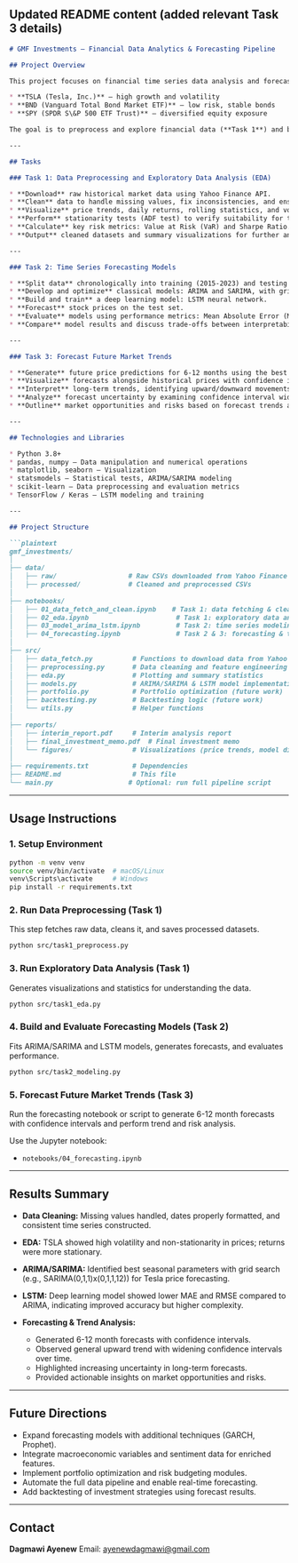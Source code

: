 
## Updated README content (added relevant Task 3 details)

````markdown
# GMF Investments — Financial Data Analytics & Forecasting Pipeline

## Project Overview

This project focuses on financial time series data analysis and forecasting for three major assets:

* **TSLA (Tesla, Inc.)** — high growth and volatility
* **BND (Vanguard Total Bond Market ETF)** — low risk, stable bonds
* **SPY (SPDR S\&P 500 ETF Trust)** — diversified equity exposure

The goal is to preprocess and explore financial data (**Task 1**) and build predictive models (**Task 2**) to forecast future stock prices. This serves as a foundation for quantitative investment strategies and risk management.

---

## Tasks

### Task 1: Data Preprocessing and Exploratory Data Analysis (EDA)

* **Download** raw historical market data using Yahoo Finance API.
* **Clean** data to handle missing values, fix inconsistencies, and ensure proper formats.
* **Visualize** price trends, daily returns, rolling statistics, and volatility.
* **Perform** stationarity tests (ADF test) to verify suitability for time series modeling.
* **Calculate** key risk metrics: Value at Risk (VaR) and Sharpe Ratio.
* **Output** cleaned datasets and summary visualizations for further analysis.

---

### Task 2: Time Series Forecasting Models

* **Split data** chronologically into training (2015-2023) and testing (2024-2025) to preserve time order.
* **Develop and optimize** classical models: ARIMA and SARIMA, with grid search for parameters.
* **Build and train** a deep learning model: LSTM neural network.
* **Forecast** stock prices on the test set.
* **Evaluate** models using performance metrics: Mean Absolute Error (MAE), Root Mean Squared Error (RMSE), and optionally MAPE.
* **Compare** model results and discuss trade-offs between interpretability and accuracy.

---

### Task 3: Forecast Future Market Trends

* **Generate** future price predictions for 6-12 months using the best trained model(s).
* **Visualize** forecasts alongside historical prices with confidence intervals.
* **Interpret** long-term trends, identifying upward/downward movements or anomalies.
* **Analyze** forecast uncertainty by examining confidence interval widths over the horizon.
* **Outline** market opportunities and risks based on forecast trends and volatility.

---

## Technologies and Libraries

* Python 3.8+
* pandas, numpy — Data manipulation and numerical operations
* matplotlib, seaborn — Visualization
* statsmodels — Statistical tests, ARIMA/SARIMA modeling
* scikit-learn — Data preprocessing and evaluation metrics
* TensorFlow / Keras — LSTM modeling and training

---

## Project Structure

```plaintext
gmf_investments/
│
├── data/
│   ├── raw/                  # Raw CSVs downloaded from Yahoo Finance
│   ├── processed/            # Cleaned and preprocessed CSVs
│
├── notebooks/
│   ├── 01_data_fetch_and_clean.ipynb    # Task 1: data fetching & cleaning
│   ├── 02_eda.ipynb                      # Task 1: exploratory data analysis
│   ├── 03_model_arima_lstm.ipynb         # Task 2: time series modeling & comparison
│   ├── 04_forecasting.ipynb              # Task 2 & 3: forecasting & trend analysis
│
├── src/
│   ├── data_fetch.py          # Functions to download data from Yahoo Finance
│   ├── preprocessing.py       # Data cleaning and feature engineering functions
│   ├── eda.py                 # Plotting and summary statistics
│   ├── models.py              # ARIMA/SARIMA & LSTM model implementations
│   ├── portfolio.py           # Portfolio optimization (future work)
│   ├── backtesting.py         # Backtesting logic (future work)
│   └── utils.py               # Helper functions
│
├── reports/
│   ├── interim_report.pdf     # Interim analysis report
│   ├── final_investment_memo.pdf  # Final investment memo
│   └── figures/               # Visualizations (price trends, model diagnostics)
│
├── requirements.txt           # Dependencies
├── README.md                  # This file
└── main.py                   # Optional: run full pipeline script
````

---

## Usage Instructions

### 1. Setup Environment

```bash
python -m venv venv
source venv/bin/activate  # macOS/Linux
venv\Scripts\activate     # Windows
pip install -r requirements.txt
```

### 2. Run Data Preprocessing (Task 1)

This step fetches raw data, cleans it, and saves processed datasets.

```bash
python src/task1_preprocess.py
```

### 3. Run Exploratory Data Analysis (Task 1)

Generates visualizations and statistics for understanding the data.

```bash
python src/task1_eda.py
```

### 4. Build and Evaluate Forecasting Models (Task 2)

Fits ARIMA/SARIMA and LSTM models, generates forecasts, and evaluates performance.

```bash
python src/task2_modeling.py
```

### 5. Forecast Future Market Trends (Task 3)

Run the forecasting notebook or script to generate 6-12 month forecasts with confidence intervals and perform trend and risk analysis.

Use the Jupyter notebook:

* `notebooks/04_forecasting.ipynb`

---

## Results Summary

* **Data Cleaning:** Missing values handled, dates properly formatted, and consistent time series constructed.
* **EDA:** TSLA showed high volatility and non-stationarity in prices; returns were more stationary.
* **ARIMA/SARIMA:** Identified best seasonal parameters with grid search (e.g., SARIMA(0,1,1)x(0,1,1,12)) for Tesla price forecasting.
* **LSTM:** Deep learning model showed lower MAE and RMSE compared to ARIMA, indicating improved accuracy but higher complexity.
* **Forecasting & Trend Analysis:**

  * Generated 6-12 month forecasts with confidence intervals.
  * Observed general upward trend with widening confidence intervals over time.
  * Highlighted increasing uncertainty in long-term forecasts.
  * Provided actionable insights on market opportunities and risks.

---

## Future Directions

* Expand forecasting models with additional techniques (GARCH, Prophet).
* Integrate macroeconomic variables and sentiment data for enriched features.
* Implement portfolio optimization and risk budgeting modules.
* Automate the full data pipeline and enable real-time forecasting.
* Add backtesting of investment strategies using forecast results.

---

## Contact

**Dagmawi Ayenew**
Email: [ayenewdagmawi@gmail.com](mailto:ayenewdagmawi@gmail.com)

```

